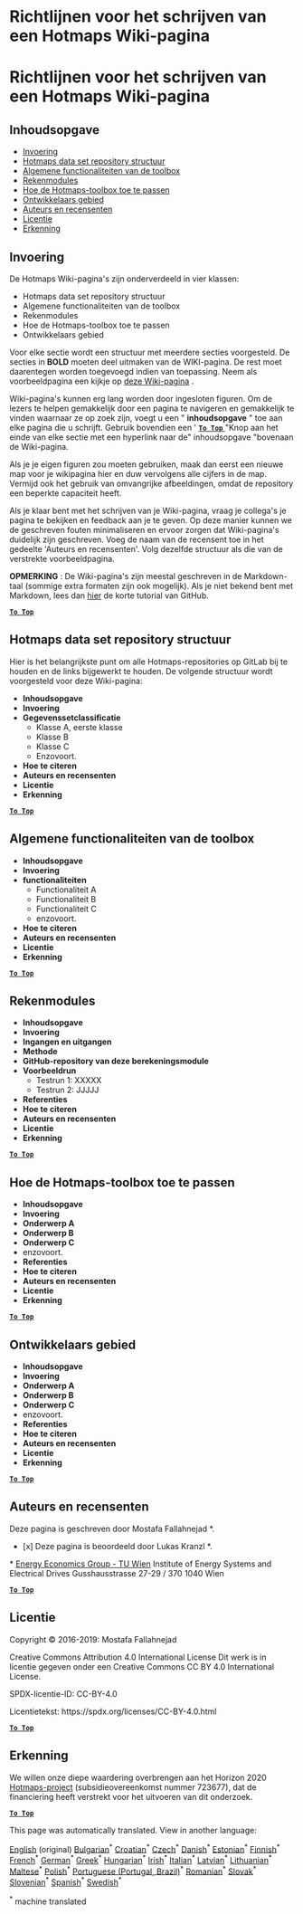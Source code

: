 <h1> <a class="anchor" id="guidelines-for-writing-a-hotmaps-wiki-page" href="#guidelines-for-writing-a-hotmaps-wiki-page"><i class="fa fa-link"></i></a> Richtlijnen voor het schrijven van een Hotmaps Wiki-pagina </h1><h1> <a class="anchor" id="guidelines-for-writing-a-hotmaps-wiki-page" href="#guidelines-for-writing-a-hotmaps-wiki-page"><i class="fa fa-link"></i></a> Richtlijnen voor het schrijven van een Hotmaps Wiki-pagina </h1><h2> <a class="anchor" id="table-of-contents" href="#table-of-contents"><i class="fa fa-link"></i></a> Inhoudsopgave </h2><ul><li> <a href="#introduction">Invoering</a> </li><li> <a href="#hotmaps-data-set-repository-structure">Hotmaps data set repository structuur</a> </li><li> <a href="#general-functionalities-of-the-toolbox">Algemene functionaliteiten van de toolbox</a> </li><li> <a href="#calculation-modules">Rekenmodules</a> </li><li> <a href="#how-to-apply-the-hotmaps-toolbox">Hoe de Hotmaps-toolbox toe te passen</a> </li><li> <a href="#developers-area">Ontwikkelaars gebied</a> </li><li> <a href="#authors-and-reviewers">Auteurs en recensenten</a> </li><li> <a href="#license">Licentie</a> </li><li> <a href="#acknowledgement">Erkenning</a> </li></ul><h2> <a class="anchor" id="introduction" href="#introduction"><i class="fa fa-link"></i></a> Invoering </h2><p> De Hotmaps Wiki-pagina&#39;s zijn onderverdeeld in vier klassen: </p><ul><li> Hotmaps data set repository structuur </li><li> Algemene functionaliteiten van de toolbox </li><li> Rekenmodules </li><li> Hoe de Hotmaps-toolbox toe te passen </li><li> Ontwikkelaars gebied </li></ul><p> Voor elke sectie wordt een structuur met meerdere secties voorgesteld. De secties in <strong>BOLD</strong> moeten deel uitmaken van de WIKI-pagina. De rest moet daarentegen worden toegevoegd indien van toepassing. Neem als voorbeeldpagina een kijkje op <a href="https://github.com/HotMaps/hotmaps_wiki/wiki/CM-District-heating-potential-user-defined-thresholds">deze Wiki-pagina</a> . </p><p> Wiki-pagina&#39;s kunnen erg lang worden door ingesloten figuren. Om de lezers te helpen gemakkelijk door een pagina te navigeren en gemakkelijk te vinden waarnaar ze op zoek zijn, voegt u een &quot; <strong>inhoudsopgave</strong> &quot; toe aan elke pagina die u schrijft. Gebruik bovendien een &#39; <ins> <code><strong><a href="#table-of-contents">To Top</a></strong></code> </ins> &quot;Knop aan het einde van elke sectie met een hyperlink naar de&quot; inhoudsopgave &quot;bovenaan de Wiki-pagina. </p><p> Als je je eigen figuren zou moeten gebruiken, maak dan eerst een nieuwe map voor je wikipagina hier en duw vervolgens alle cijfers in de map. Vermijd ook het gebruik van omvangrijke afbeeldingen, omdat de repository een beperkte capaciteit heeft. </p><p> Als je klaar bent met het schrijven van je Wiki-pagina, vraag je collega&#39;s je pagina te bekijken en feedback aan je te geven. Op deze manier kunnen we de geschreven fouten minimaliseren en ervoor zorgen dat Wiki-pagina&#39;s duidelijk zijn geschreven. Voeg de naam van de recensent toe in het gedeelte &#39;Auteurs en recensenten&#39;. Volg dezelfde structuur als die van de verstrekte voorbeeldpagina. </p><p> <strong>OPMERKING</strong> : De Wiki-pagina&#39;s zijn meestal geschreven in de Markdown-taal (sommige extra formaten zijn ook mogelijk). Als je niet bekend bent met Markdown, lees dan <a href="https://guides.github.com/features/mastering-markdown/">hier</a> de korte tutorial van GitHub. </p><p><ins> <code><strong><a href="#table-of-contents">To Top</a></strong></code> </ins> </p><h2> <a class="anchor" id="hotmaps-data-set-repository-structure" href="#hotmaps-data-set-repository-structure"><i class="fa fa-link"></i></a> Hotmaps data set repository structuur </h2><p> Hier is het belangrijkste punt om alle Hotmaps-repositories op GitLab bij te houden en de links bijgewerkt te houden. De volgende structuur wordt voorgesteld voor deze Wiki-pagina: </p><ul><li> <strong>Inhoudsopgave</strong> </li><li> <strong>Invoering</strong> </li><li> <strong>Gegevenssetclassificatie</strong> <ul><li> Klasse A, eerste klasse </li><li> Klasse B </li><li> Klasse C </li><li> Enzovoort. </li></ul></li><li> <strong>Hoe te citeren</strong> </li><li> <strong>Auteurs en recensenten</strong> </li><li> <strong>Licentie</strong> </li><li> <strong>Erkenning</strong> </li></ul><p><ins> <code><strong><a href="#table-of-contents">To Top</a></strong></code> </ins> </p><h2> <a class="anchor" id="general-functionalities-of-the-toolbox" href="#general-functionalities-of-the-toolbox"><i class="fa fa-link"></i></a> Algemene functionaliteiten van de toolbox </h2><ul><li> <strong>Inhoudsopgave</strong> </li><li> <strong>Invoering</strong> </li><li> <strong>functionaliteiten</strong> <ul><li> Functionaliteit A </li><li> Functionaliteit B </li><li> Functionaliteit C </li><li> enzovoort. </li></ul></li><li> <strong>Hoe te citeren</strong> </li><li> <strong>Auteurs en recensenten</strong> </li><li> <strong>Licentie</strong> </li><li> <strong>Erkenning</strong> </li></ul><p><ins> <code><strong><a href="#table-of-contents">To Top</a></strong></code> </ins> </p><h2> <a class="anchor" id="calculation-modules" href="#calculation-modules"><i class="fa fa-link"></i></a> Rekenmodules </h2><ul><li> <strong>Inhoudsopgave</strong> </li><li> <strong>Invoering</strong> </li><li> <strong>Ingangen en uitgangen</strong> </li><li> <strong>Methode</strong> </li><li> <strong>GitHub-repository van deze berekeningsmodule</strong> </li><li> <strong>Voorbeeldrun</strong> <ul><li> Testrun 1: XXXXX </li><li> Testrun 2: JJJJJ </li></ul></li><li> <strong>Referenties</strong> </li><li> <strong>Hoe te citeren</strong> </li><li> <strong>Auteurs en recensenten</strong> </li><li> <strong>Licentie</strong> </li><li> <strong>Erkenning</strong> </li></ul><p><ins> <code><strong><a href="#table-of-contents">To Top</a></strong></code> </ins> </p><h2> <a class="anchor" id="how-to-apply-the-hotmaps-toolbox" href="#how-to-apply-the-hotmaps-toolbox"><i class="fa fa-link"></i></a> Hoe de Hotmaps-toolbox toe te passen </h2><ul><li> <strong>Inhoudsopgave</strong> </li><li> <strong>Invoering</strong> </li><li> <strong>Onderwerp A</strong> </li><li> <strong>Onderwerp B</strong> </li><li> <strong>Onderwerp C</strong> </li><li> enzovoort. </li><li> <strong>Referenties</strong> </li><li> <strong>Hoe te citeren</strong> </li><li> <strong>Auteurs en recensenten</strong> </li><li> <strong>Licentie</strong> </li><li> <strong>Erkenning</strong> </li></ul><p><ins> <code><strong><a href="#table-of-contents">To Top</a></strong></code> </ins> </p><h2> <a class="anchor" id="developers-area" href="#developers-area"><i class="fa fa-link"></i></a> Ontwikkelaars gebied </h2><ul><li> <strong>Inhoudsopgave</strong> </li><li> <strong>Invoering</strong> </li><li> <strong>Onderwerp A</strong> </li><li> <strong>Onderwerp B</strong> </li><li> <strong>Onderwerp C</strong> </li><li> enzovoort. </li><li> <strong>Referenties</strong> </li><li> <strong>Hoe te citeren</strong> </li><li> <strong>Auteurs en recensenten</strong> </li><li> <strong>Licentie</strong> </li><li> <strong>Erkenning</strong> </li></ul><p><ins> <code><strong><a href="#table-of-contents">To Top</a></strong></code> </ins> </p><h2> <a class="anchor" id="authors-and-reviewers" href="#authors-and-reviewers"><i class="fa fa-link"></i></a> Auteurs en recensenten </h2><p> Deze pagina is geschreven door Mostafa Fallahnejad *. </p><ul><li> [x] Deze pagina is beoordeeld door Lukas Kranzl *. </li></ul><p> * <a href="https://eeg.tuwien.ac.at/">Energy Economics Group - TU Wien</a> Institute of Energy Systems and Electrical Drives Gusshausstrasse 27-29 / 370 1040 Wien </p><p><ins> <code><strong><a href="#table-of-contents">To Top</a></strong></code> </ins> </p><h2> <a class="anchor" id="license" href="#license"><i class="fa fa-link"></i></a> Licentie </h2><p> Copyright © 2016-2019: Mostafa Fallahnejad </p><p> Creative Commons Attribution 4.0 International License Dit werk is in licentie gegeven onder een Creative Commons CC BY 4.0 International License. </p><p> SPDX-licentie-ID: CC-BY-4.0 </p><p> Licentietekst: https://spdx.org/licenses/CC-BY-4.0.html </p><p><ins> <code><strong><a href="#table-of-contents">To Top</a></strong></code> </ins> </p><h2> <a class="anchor" id="acknowledgement" href="#acknowledgement"><i class="fa fa-link"></i></a> Erkenning </h2><p> We willen onze diepe waardering overbrengen aan het Horizon 2020 <a href="https://www.hotmaps-project.eu">Hotmaps-project</a> (subsidieovereenkomst nummer 723677), dat de financiering heeft verstrekt voor het uitvoeren van dit onderzoek. </p><p><ins> <code><strong><a href="#table-of-contents">To Top</a></strong></code> </ins> </p>
<!--- THIS IS A SUPER UNIQUE IDENTIFIER -->

This page was automatically translated. View in another language:

[English](../en/Guidelines-for-writing-a-Hotmaps-Wiki-page) (original) [Bulgarian](../bg/Guidelines-for-writing-a-Hotmaps-Wiki-page)<sup>\*</sup> [Croatian](../hr/Guidelines-for-writing-a-Hotmaps-Wiki-page)<sup>\*</sup> [Czech](../cs/Guidelines-for-writing-a-Hotmaps-Wiki-page)<sup>\*</sup> [Danish](../da/Guidelines-for-writing-a-Hotmaps-Wiki-page)<sup>\*</sup>  [Estonian](../et/Guidelines-for-writing-a-Hotmaps-Wiki-page)<sup>\*</sup> [Finnish](../fi/Guidelines-for-writing-a-Hotmaps-Wiki-page)<sup>\*</sup> [French](../fr/Guidelines-for-writing-a-Hotmaps-Wiki-page)<sup>\*</sup> [German](../de/Guidelines-for-writing-a-Hotmaps-Wiki-page)<sup>\*</sup> [Greek](../el/Guidelines-for-writing-a-Hotmaps-Wiki-page)<sup>\*</sup> [Hungarian](../hu/Guidelines-for-writing-a-Hotmaps-Wiki-page)<sup>\*</sup> [Irish](../ga/Guidelines-for-writing-a-Hotmaps-Wiki-page)<sup>\*</sup> [Italian](../it/Guidelines-for-writing-a-Hotmaps-Wiki-page)<sup>\*</sup> [Latvian](../lv/Guidelines-for-writing-a-Hotmaps-Wiki-page)<sup>\*</sup> [Lithuanian](../lt/Guidelines-for-writing-a-Hotmaps-Wiki-page)<sup>\*</sup> [Maltese](../mt/Guidelines-for-writing-a-Hotmaps-Wiki-page)<sup>\*</sup> [Polish](../pl/Guidelines-for-writing-a-Hotmaps-Wiki-page)<sup>\*</sup> [Portuguese (Portugal, Brazil)](../pt/Guidelines-for-writing-a-Hotmaps-Wiki-page)<sup>\*</sup> [Romanian](../ro/Guidelines-for-writing-a-Hotmaps-Wiki-page)<sup>\*</sup> [Slovak](../sk/Guidelines-for-writing-a-Hotmaps-Wiki-page)<sup>\*</sup> [Slovenian](../sl/Guidelines-for-writing-a-Hotmaps-Wiki-page)<sup>\*</sup> [Spanish](../es/Guidelines-for-writing-a-Hotmaps-Wiki-page)<sup>\*</sup> [Swedish](../sv/Guidelines-for-writing-a-Hotmaps-Wiki-page)<sup>\*</sup> 

<sup>\*</sup> machine translated
